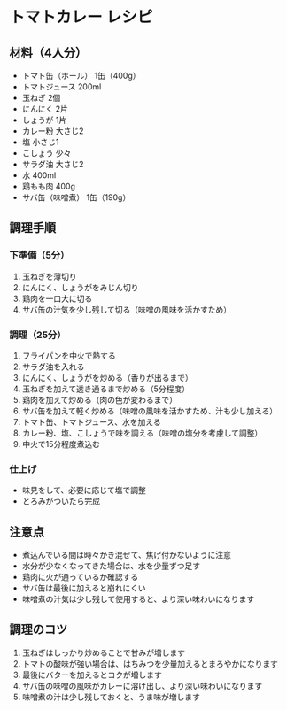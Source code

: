 # トマトカレー レシピ

## 材料（4人分）
- トマト缶（ホール） 1缶（400g）
- トマトジュース 200ml
- 玉ねぎ 2個
- にんにく 2片
- しょうが 1片
- カレー粉 大さじ2
- 塩 小さじ1
- こしょう 少々
- サラダ油 大さじ2
- 水 400ml
- 鶏もも肉 400g
- サバ缶（味噌煮） 1缶（190g）

## 調理手順

### 下準備（5分）
1. 玉ねぎを薄切り
2. にんにく、しょうがをみじん切り
3. 鶏肉を一口大に切る
4. サバ缶の汁気を少し残して切る（味噌の風味を活かすため）

### 調理（25分）
1. フライパンを中火で熱する
2. サラダ油を入れる
3. にんにく、しょうがを炒める（香りが出るまで）
4. 玉ねぎを加えて透き通るまで炒める（5分程度）
5. 鶏肉を加えて炒める（肉の色が変わるまで）
6. サバ缶を加えて軽く炒める（味噌の風味を活かすため、汁も少し加える）
7. トマト缶、トマトジュース、水を加える
8. カレー粉、塩、こしょうで味を調える（味噌の塩分を考慮して調整）
9. 中火で15分程度煮込む

### 仕上げ
- 味見をして、必要に応じて塩で調整
- とろみがついたら完成

## 注意点
- 煮込んでいる間は時々かき混ぜて、焦げ付かないように注意
- 水分が少なくなってきた場合は、水を少量ずつ足す
- 鶏肉に火が通っているか確認する
- サバ缶は最後に加えると崩れにくい
- 味噌煮の汁気は少し残して使用すると、より深い味わいになります

## 調理のコツ
1. 玉ねぎはしっかり炒めることで甘みが増します
2. トマトの酸味が強い場合は、はちみつを少量加えるとまろやかになります
3. 最後にバターを加えるとコクが増します
4. サバ缶の味噌の風味がカレーに溶け出し、より深い味わいになります
5. 味噌煮の汁は少し残しておくと、うま味が増します 